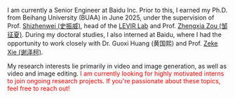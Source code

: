 I am currently a Senior Engineer at Baidu Inc. Prior to this, I earned my Ph.D. from Beihang University (BUAA) in June 2025, under the supervision of Prof. [Shizhenwei (史振威)](https://scholar.google.com/citations?user=kNhFWQIAAAAJ&hl=zh-CN), head of the [LEVIR Lab](https://levir.buaa.edu.cn/) and Prof. [Zhengxia Zou (邹征夏)](https://zhengxiazou.github.io/). During my doctoral studies, I also interned at Baidu, where I had the opportunity to work closely with Dr. Guoxi Huang (黄国熙) and Prof. [Zeke Xie (谢泽柯)](https://sites.google.com/view/zeke-xie).

My research interests lie primarily in video and image generation, as well as video and image editing. <span style="color:red"> I am currently looking for highly motivated interns to join ongoing research projects. If you're passionate about these topics, feel free to reach out!</span>